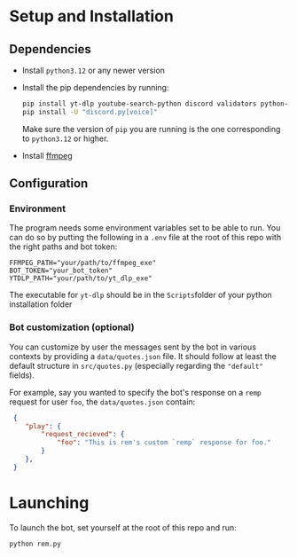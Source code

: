 # Setup and Installation
## Dependencies
- Install `python3.12` or any newer version 
- Install the pip dependencies by running:

    ```sh
    pip install yt-dlp youtube-search-python discord validators python-dotenv
    pip install -U "discord.py[voice]"
    ```
    Make sure the version of `pip` you are running is the one corresponding to `python3.12` or higher.
  
- Install [ffmpeg](https://www.ffmpeg.org/download.html)



## Configuration
### Environment
The program needs some environment variables set to be able to run.
You can do so by putting the following in a `.env` file at the root of this repo with the right paths and bot token:
```
FFMPEG_PATH="your/path/to/ffmpeg_exe"
BOT_TOKEN="your_bot_token"
YTDLP_PATH="your/path/to/yt_dlp_exe"
```
The executable for `yt-dlp` should be in the `Scripts`folder of your python installation folder

### Bot customization (optional)
You can customize by user the messages sent by the bot in various contexts by providing a `data/quotes.json` file. It should follow at least the default structure in `src/quotes.py` (especially regarding the `"default"` fields).

For example, say you wanted to specify the bot's response on a `remp` request for user `foo`, the `data/quotes.json` contain:

```json
 {
    "play": {
        "request_recieved": {
            "foo": "This is rem's custom `remp` response for foo."
        }
    },
 }
```

# Launching
To launch the bot, set yourself at the root of this repo and run:

```
python rem.py
```
